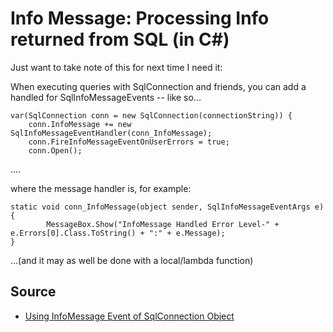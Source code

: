 # Info Message: Processing Info returned from SQL (in C#)

Just want to take note of this for next time I need it:

When executing queries with SqlConnection and friends, you can add a handled for SqlInfoMessageEvents -- like so...


	var(SqlConnection conn = new SqlConnection(connectionString)) {
		conn.InfoMessage += new SqlInfoMessageEventHandler(conn_InfoMessage);
		conn.FireInfoMessageEventOnUserErrors = true;
		conn.Open();

....

where the message handler is, for example:


	static void conn_InfoMessage(object sender, SqlInfoMessageEventArgs e)
	{
			MessageBox.Show("InfoMessage Handled Error Level-" + 	e.Errors[0].Class.ToString() + ":" + e.Message);           
	}



...(and it may as well be done with a local/lambda function)



## Source

- [Using InfoMessage Event of SqlConnection Object](https://www.codeproject.com/Articles/37102/Using-InfoMessage-Event-of-SqlConnection-Object)